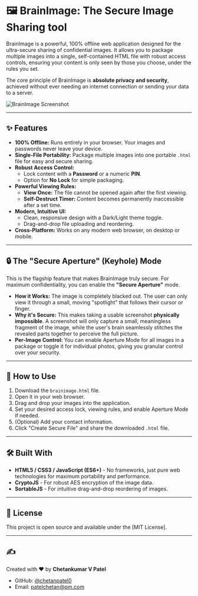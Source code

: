 # 🖼️ BrainImage: The Secure Image Sharing tool

BrainImage is a powerful, 100% offline web application designed for the ultra-secure sharing of confidential images. It allows you to package multiple images into a single, self-contained HTML file with robust access controls, ensuring your content is only seen by those you choose, under the rules you set.

The core principle of BrainImage is **absolute privacy and security**, achieved without ever needing an internet connection or sending your data to a server.

![BrainImage Screenshot](https://i.imgur.com/your-brainimage-screenshot.png) <!-- Optional: Add a screenshot of BrainImage -->

---

## ✨ Features

- **100% Offline:** Runs entirely in your browser. Your images and passwords never leave your device.
- **Single-File Portability:** Package multiple images into one portable `.html` file for easy and secure sharing.
- **Robust Access Control:**
  - Lock content with a **Password** or a numeric **PIN**.
  - Option for **No Lock** for simple packaging.
- **Powerful Viewing Rules:**
  - **View Once:** The file cannot be opened again after the first viewing.
  - **Self-Destruct Timer:** Content becomes permanently inaccessible after a set time.
- **Modern, Intuitive UI:**
  - Clean, responsive design with a Dark/Light theme toggle.
  - Drag-and-drop file uploading and reordering.
- **Cross-Platform:** Works on any modern web browser, on desktop or mobile.

---

## 🔒 The "Secure Aperture" (Keyhole) Mode

This is the flagship feature that makes BrainImage truly secure. For maximum confidentiality, you can enable the **"Secure Aperture"** mode.

- **How it Works:** The image is completely blacked out. The user can only view it through a small, moving "spotlight" that follows their cursor or finger.
- **Why it's Secure:** This makes taking a usable screenshot **physically impossible**. A screenshot will only capture a small, meaningless fragment of the image, while the user's brain seamlessly stitches the revealed parts together to perceive the full picture.
- **Per-Image Control:** You can enable Aperture Mode for all images in a package or toggle it for individual photos, giving you granular control over your security.

---

## 🚀 How to Use

1.  Download the `brainimage.html` file.
2.  Open it in your web browser.
3.  Drag and drop your images into the application.
4.  Set your desired access lock, viewing rules, and enable Aperture Mode if needed.
5.  (Optional) Add your contact information.
6.  Click "Create Secure File" and share the downloaded `.html` file.

---

## 🛠️ Built With

- **HTML5 / CSS3 / JavaScript (ES6+)** - No frameworks, just pure web technologies for maximum portability and performance.
- **CryptoJS** - For robust AES encryption of the image data.
- **SortableJS** - For intuitive drag-and-drop reordering of images.

---

## 📄 License

This project is open source and available under the [MIT License].

---

## ✍️ 

Created with ❤️ by **Chetankumar V Patel**

- GitHub: [@chetanpatel0](https://github.com/chetanpatel0)
- Email: patelchetan@pm.com
